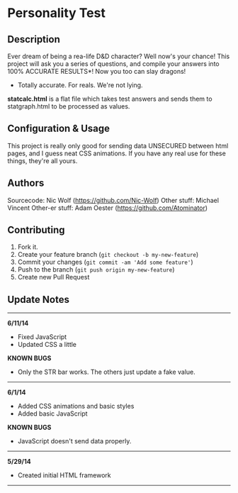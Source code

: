 # Personality Test


## Description

Ever dream of being a rea-life D&D character? Well now's your chance! This project will ask you a series of questions, and compile your answers into 100% ACCURATE RESULTS*! Now you too can slay dragons!

* Totally accurate. For reals. We're not lying.

**statcalc.html** is a flat file which takes test answers and sends them to statgraph.html to be processed as values.


## Configuration & Usage

This project is really only good for sending data UNSECURED between html pages, and I guess neat CSS animations. If you have any real use for these things, they're all yours.


## Authors

Sourcecode: Nic Wolf (https://github.com/Nic-Wolf)
Other stuff: Michael Vincent
Other-er stuff: Adam Oester (https://github.com/Atominator)


## Contributing

1. Fork it.
2. Create your feature branch (`git checkout -b my-new-feature`)
3. Commit your changes (`git commit -am 'Add some feature'`)
4. Push to the branch (`git push origin my-new-feature`)
5. Create new Pull Request


## Update Notes

*********************************************************
**6/11/14**
- Fixed JavaScript
- Updated CSS a little

**KNOWN BUGS**
- Only the STR bar works. The others just update a fake value.

*********************************************************
**6/1/14**
- Added CSS animations and basic styles
- Added basic JavaScript

**KNOWN BUGS**
- JavaScript doesn't send data properly.

*********************************************************
**5/29/14**
- Created initial HTML framework

*********************************************************
